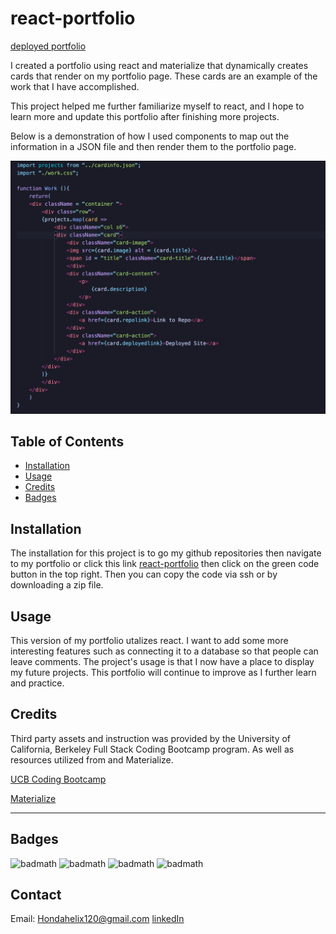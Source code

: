 # react-portfolio

[deployed portfolio](https://nameless-castle-45341.herokuapp.com)

I created a portfolio using react and materialize that dynamically creates cards that render on my portfolio page. These cards are an example of the work that I have accomplished. 

This project helped me further familiarize myself to react, and I hope to learn more and update this portfolio after finishing more projects.

Below is a demonstration of how I used components to map out the information in a JSON file and then render them to the portfolio page.

![](public/assets/code.png)

## Table of Contents 

* [Installation](#installation)
* [Usage](#usage)
* [Credits](#credits)
* [Badges](#badges)


## Installation

The installation for this project is to go my github repositories then navigate to my portfolio or click this link [react-portfolio](https://github.com/hondahelix/react-portfolio) then click on the green code button in the top right. Then you can copy the code via ssh or by downloading a zip file.


## Usage 

 This version of my portfolio utalizes react. I want to add some more interesting features such as connecting it to a database so that people can leave comments. The project's usage is that I now have a place to display my future projects. This portfolio will continue to improve as I further learn and practice.


## Credits
Third party assets and instruction was provided by the University of California, Berkeley Full Stack Coding Bootcamp program. As well as resources utilized from and Materialize.

[UCB Coding Bootcamp](https://bootcamp.berkeley.edu/coding/)

[Materialize](https://materializecss.com)



---

## Badges

![badmath](https://img.shields.io/github/issues/hondahelix/react-portfolio)
![badmath](https://img.shields.io/github/forks/hondahelix/react-portfolio)
![badmath](https://img.shields.io/github/stars/hondahelix/react-portfolio)
![badmath](https://img.shields.io/github/license/hondahelix/react-portfolio)


## Contact

Email: Hondahelix120@gmail.com
[linkedIn]("https://linkedin.com/in/jonathan-honda-778430153")